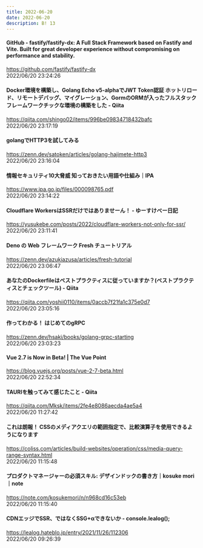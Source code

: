 ```yaml
---
title: 2022-06-20
date: 2022-06-20
description: B! 13
---
```


#### GitHub - fastify/fastify-dx: A Full Stack Framework based on Fastify and Vite. Built for great developer experience without compromising on performance and stability.
https://github.com/fastify/fastify-dx<br>
2022/06/20 23:24:26<br>


#### Docker環境を構築し、Golang Echo v5-alphaでJWT Token認証 ホットリロード、リモートデバッグ、マイグレーション、GormのORMが入ったフルスタックフレームワークチックな環境の構築をした - Qiita
https://qiita.com/shingo02/items/996be09834718432bafc<br>
2022/06/20 23:17:19<br>


#### golangでHTTP3を試してみる
https://zenn.dev/satoken/articles/golang-hajimete-http3<br>
2022/06/20 23:16:04<br>


#### 情報セキュリティ10大脅威 知っておきたい用語や仕組み｜IPA
https://www.ipa.go.jp/files/000098765.pdf<br>
2022/06/20 23:14:22<br>


#### Cloudflare WorkersはSSRだけではありませーん！ - ゆーすけべー日記
https://yusukebe.com/posts/2022/cloudflare-workers-not-only-for-ssr/<br>
2022/06/20 23:11:41<br>


#### Deno の Web フレームワーク Fresh チュートリアル
https://zenn.dev/azukiazusa/articles/fresh-tutorial<br>
2022/06/20 23:06:47<br>


#### あなたのDockerfileはベストプラクティスに従っていますか？(ベストプラクティスとチェックツール) - Qiita
https://qiita.com/yoshii0110/items/0accb7f21fa1c375e0d7<br>
2022/06/20 23:05:16<br>


#### 作ってわかる！ はじめてのgRPC
https://zenn.dev/hsaki/books/golang-grpc-starting<br>
2022/06/20 23:03:23<br>


#### Vue 2.7 is Now in Beta! | The Vue Point
https://blog.vuejs.org/posts/vue-2-7-beta.html<br>
2022/06/20 22:52:34<br>


#### TAURIを触ってみて感じたこと - Qiita
https://qiita.com/Mksk/items/2fe4e8086aecda4ae5a4<br>
2022/06/20 11:27:42<br>


#### これは朗報！ CSSのメディアクエリの範囲指定で、比較演算子を使用できるようになります
https://coliss.com/articles/build-websites/operation/css/media-query-range-syntax.html<br>
2022/06/20 11:15:48<br>


#### プロダクトマネージャーの必須スキル: デザインドックの書き方｜kosuke mori｜note
https://note.com/kosukemori/n/n968cd16c53eb<br>
2022/06/20 11:15:40<br>


#### CDNエッジでSSR、ではなくSSG+αできないか - console.lealog();
https://lealog.hateblo.jp/entry/2021/11/26/112306<br>
2022/06/20 09:26:39<br>


